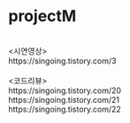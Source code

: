 # projectM</br>
</br>
<시연영상></br>
https://singoing.tistory.com/3</br>
</br>
<코드리뷰></br>
https://singoing.tistory.com/20</br>
https://singoing.tistory.com/21</br>
https://singoing.tistory.com/22</br>
